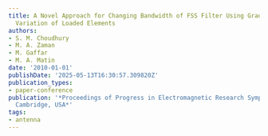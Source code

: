 ```yaml
---
title: A Novel Approach for Changing Bandwidth of FSS Filter Using Gradual Circumferential
  Variation of Loaded Elements
authors:
- S. M. Choudhury
- M. A. Zaman
- M. Gaffar
- M. A. Matin
date: '2010-01-01'
publishDate: '2025-05-13T16:30:57.309820Z'
publication_types:
- paper-conference
publication: '*Proceedings of Progress in Electromagnetic Research Symposium PIERS,
  Cambridge, USA*'
tags:
- antenna
---
```

